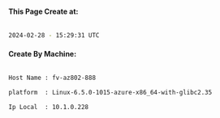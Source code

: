 
   
#### This Page Create at:

```bash

2024-02-28 - 15:29:31 UTC

```

#### Create By Machine:

```bash

Host Name : fv-az802-888

platform  : Linux-6.5.0-1015-azure-x86_64-with-glibc2.35

Ip Local  : 10.1.0.228

```

